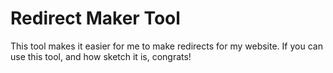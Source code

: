 # Redirect Maker Tool

This tool makes it easier for me to make redirects for my website. If you can use this tool, and how sketch it is, congrats!